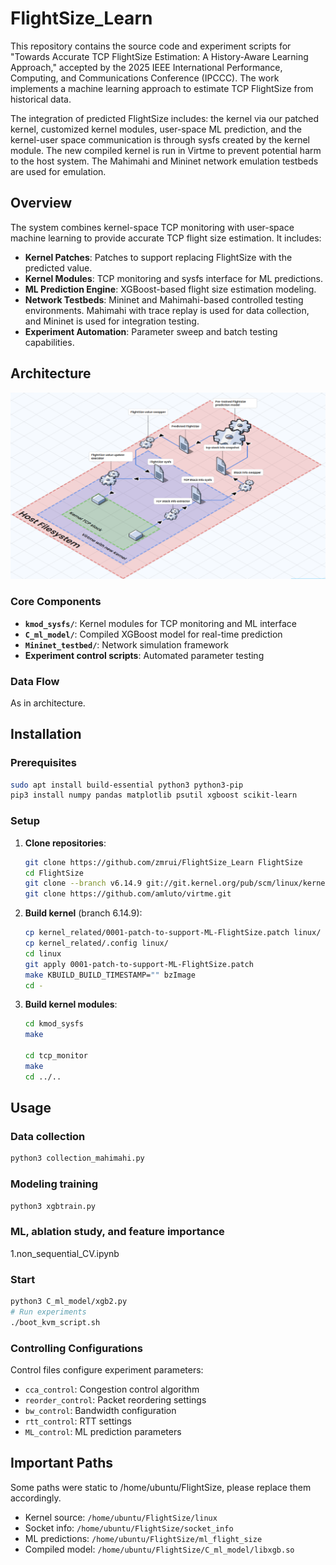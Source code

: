 # FlightSize_Learn

This repository contains the source code and experiment scripts for "Towards Accurate TCP FlightSize Estimation: A History-Aware Learning Approach," accepted by the 2025 IEEE International Performance, Computing, and Communications Conference (IPCCC). 
The work implements a machine learning approach to estimate TCP FlightSize from historical data. 

The integration of predicted FlightSize includes: the kernel via our patched kernel, customized kernel modules, user-space ML prediction, and the kernel-user space communication is through sysfs created by the kernel module.
The new compiled kernel is run in Virtme to prevent potential harm to the host system.
The Mahimahi and Mininet network emulation testbeds are used for emulation.


## Overview

The system combines kernel-space TCP monitoring with user-space machine learning to provide accurate TCP flight size estimation. It includes:

- **Kernel Patches**: Patches to support replacing FlightSize with the predicted value. 
- **Kernel Modules**: TCP monitoring and sysfs interface for ML predictions.
- **ML Prediction Engine**: XGBoost-based flight size estimation modeling.
- **Network Testbeds**: Mininet and Mahimahi-based controlled testing environments. Mahimahi with trace replay is used for data collection, and Mininet is used for integration testing.
- **Experiment Automation**: Parameter sweep and batch testing capabilities.

## Architecture

![workflow](workflow.png)

### Core Components

- **`kmod_sysfs/`**: Kernel modules for TCP monitoring and ML interface
- **`C_ml_model/`**: Compiled XGBoost model for real-time prediction
- **`Mininet_testbed/`**: Network simulation framework
- **Experiment control scripts**: Automated parameter testing

### Data Flow

As in architecture.

## Installation

### Prerequisites

```bash
sudo apt install build-essential python3 python3-pip
pip3 install numpy pandas matplotlib psutil xgboost scikit-learn
```

### Setup

1. **Clone repositories**:
   ```bash
   git clone https://github.com/zmrui/FlightSize_Learn FlightSize
   cd FlightSize
   git clone --branch v6.14.9 git://git.kernel.org/pub/scm/linux/kernel/git/stable/linux.git
   git clone https://github.com/amluto/virtme.git
   ```

2. **Build kernel** (branch 6.14.9):
   ```bash
   cp kernel_related/0001-patch-to-support-ML-FlightSize.patch linux/
   cp kernel_related/.config linux/ 
   cd linux
   git apply 0001-patch-to-support-ML-FlightSize.patch
   make KBUILD_BUILD_TIMESTAMP="" bzImage
   cd -
   ```


3. **Build kernel modules**:
   ```bash
   cd kmod_sysfs
   make
   
   cd tcp_monitor
   make
   cd ../..
   ```

## Usage

### Data collection

```bash
python3 collection_mahimahi.py
```

### Modeling training

```bash
python3 xgbtrain.py
```

### ML, ablation study, and feature importance

1.non_sequential_CV.ipynb

### Start

```bash
python3 C_ml_model/xgb2.py
# Run experiments
./boot_kvm_script.sh
```


### Controlling Configurations

Control files configure experiment parameters:
- `cca_control`: Congestion control algorithm
- `reorder_control`: Packet reordering settings
- `bw_control`: Bandwidth configuration
- `rtt_control`: RTT settings
- `ML_control`: ML prediction parameters

## Important Paths

Some paths were static to /home/ubuntu/FlightSize, please replace them accordingly.

- Kernel source: `/home/ubuntu/FlightSize/linux`
- Socket info: `/home/ubuntu/FlightSize/socket_info`
- ML predictions: `/home/ubuntu/FlightSize/ml_flight_size`
- Compiled model: `/home/ubuntu/FlightSize/C_ml_model/libxgb.so`


